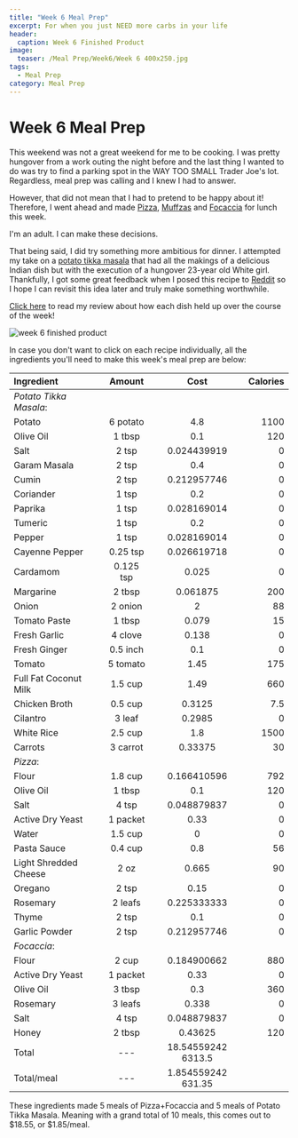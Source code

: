 ```yaml
---
title: "Week 6 Meal Prep"
excerpt: For when you just NEED more carbs in your life
header:
  caption: Week 6 Finished Product
image:
  teaser: /Meal Prep/Week6/Week 6 400x250.jpg
tags: 
  - Meal Prep
category: Meal Prep
---
```


# Week 6 Meal Prep

This weekend was not a great weekend for me to be cooking. I was pretty hungover from a work outing the night before and the last thing I wanted to do was try to find a parking spot in the WAY TOO SMALL Trader Joe's lot. Regardless, meal prep was calling and I knew I had to answer. 

However, that did not mean that I had to pretend to be happy about it! Therefore, I went ahead and made [Pizza](http://underwriteyourlife.com/recipe/Pizza/), [Muffzas](http://underwriteyourlife.com/recipe%20failure/Muffzas/) and [Focaccia](http://underwriteyourlife.com/recipe/RosemaryFocaccia/) for lunch this week. 

I'm an adult. I can make these decisions. 

That being said, I did try something more ambitious for dinner. I attempted my take on a [potato tikka masala](http://underwriteyourlife.com/recipe%20failure/PotatoTikkaMasala/) that had all the makings of a delicious Indian dish but with the execution of a hungover 23-year old White girl. Thankfully, I got some great feedback when I posed this recipe to [Reddit](https://www.reddit.com/r/MealPrepSunday/comments/780gey/week_6_22meal_1300_kcal/) so I hope I can revisit this idea later and truly make something worthwhile. 

[Click here](http://underwriteyourlife.com/meal%20prep/Week6Evaluation/) to read my review about how each dish held up over the course of the week!

![week 6 finished product](https://github.com/underwriteyourlife/underwriteyourlife.github.io/blob/master/images/Meal%20Prep/Week6/Final%20(75%20percent).jpg?raw=true "Week 6 Finished Meal Prep")

In case you don't want to click on each recipe individually, all the ingredients you'll need to make this week's meal prep are below:

**Ingredient** | **Amount** | **Cost** |   **Calories**
|:------------- |:-------------:| :-----:|   -----:|
*Potato Tikka Masala*:	|	|		|						
Potato	|	6	potato	|	4.8	|	1100
Olive Oil	|	1	tbsp	|	0.1	|	120
Salt	|	2	tsp	|	0.024439919	|	0
Garam Masala	|	2	tsp	|	0.4	|	0
Cumin	|	2	tsp	|	0.212957746	|	0
Coriander	|	1	tsp	|	0.2	|	0
Paprika	|	1	tsp	|	0.028169014	|	0
Tumeric	|	1	tsp	|	0.2	|	0
Pepper	|	1	tsp	|	0.028169014	|	0
Cayenne Pepper	|	0.25	tsp	|	0.026619718	|	0
Cardamom	|	0.125	tsp	|	0.025	|	0
Margarine	|	2	tbsp	|	0.061875	|	200
Onion	|	2	onion	|	2	|	88
Tomato Paste	|	1	tbsp	|	0.079	|	15
Fresh Garlic	|	4	clove	|	0.138	|	0
Fresh Ginger	|	0.5	inch	|	0.1	|	0
Tomato	|	5	tomato	|	1.45	|	175
Full Fat Coconut Milk	|	1.5	cup	|	1.49	|	660
Chicken Broth	|	0.5	cup	|	0.3125	|	7.5
Cilantro	|	3	leaf	|	0.2985	|	0
White Rice	|	2.5	cup	|	1.8	|	1500
Carrots	|	3	carrot	|	0.33375	|	30
*Pizza*:	|			|		|	
Flour	|	1.8	cup	|	0.166410596	|	792
Olive Oil	|	1	tbsp	|	0.1	|	120
Salt	|	4	tsp	|	0.048879837	|	0
Active Dry Yeast	|	1	packet	|	0.33	|	0
Water	|	1.5	cup	|	0	|	0
Pasta Sauce	|	0.4	cup	|	0.8	|	56
Light Shredded Cheese	|	2	oz	|	0.665	|	90
Oregano	|	2	tsp	|	0.15	|	0
Rosemary	|	2	leafs	|	0.225333333	|	0
Thyme	|	2	tsp	|	0.1	|	0
Garlic Powder	|	2	tsp	|	0.212957746	|	0
*Focaccia*:	|			|		|	
Flour	|	2	cup	|	0.184900662	|	880
Active Dry Yeast	|	1	packet	|	0.33	|	0
Olive Oil	|	3	tbsp	|	0.3	|	360
Rosemary	|	3	leafs	|	0.338	|	0
Salt	|	4	tsp	|	0.048879837	|	0
Honey	|	2	tbsp	|	0.43625	|	120
Total	|	---		|	18.54559242		6313.5
Total/meal	|	---		|	1.854559242		631.35

These ingredients made 5 meals of Pizza+Focaccia and 5 meals of Potato Tikka Masala. Meaning with a grand total of 10 meals, this comes out to $18.55, or $1.85/meal.
